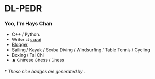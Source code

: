 # DL-PEDR
### Yoo, I'm Hays Chan 


-  C++ / Python.
-  Writer at [sspai](https://sspai.com/u/aw0luepf/posts)
-  [Blogger](https://haysc.tech)
-  Sailing / Kayak / Scuba Diving / Windsurfing / Table Tennis / Cycling
-  Boxing / Tai Chi
- ♟ Chinese Chess / Chess 

<h6>* These nice badges are generated by .</h6>
